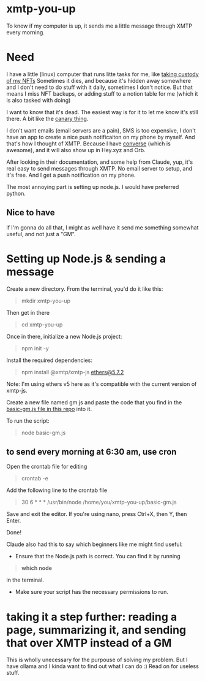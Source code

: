# xmtp-you-up
To know if my computer is up, it sends me a little message through XMTP every morning.

# Need
I have a little (linux) computer that runs litte tasks for me, like [taking custody of my NFTs](https://github.com/hardymathieu/nftsave) 
Sometimes it dies, and because it's hidden away somewhere and I don't need to do stuff with it daily, sometimes I don't notice. But that means I miss NFT backups, or adding stuff to a notion table for me (which it is also tasked with doing)

I want to know that it's dead. The easiest way is for it to let me know it's still there. 
A bit like the [canary thing](https://en.wikipedia.org/wiki/Warrant_canary). 

I don't want emails (email servers are a pain), SMS is too expensive, I don't have an app to create a nice push notificaiton on my phone by myself. 
And that's how I thought of XMTP. Because I have [converse](https://getconverse.app/) (which is awesome), and it will also show up in Hey.xyz and Orb. 

After looking in their documentation, and some help from Claude, yup, it's real easy to send messages through XMTP. 
No email server to setup, and it's free. And I get a push notification on my phone.

The most annoying part is setting up node.js. I would have preferred python.

## Nice to have
if I'm gonna do all that, I might as well have it send me something somewhat useful, and not just a "GM".

# Setting up Node.js & sending a message

Create a new directory. From the terminal, you'd do it like this:
> mkdir xmtp-you-up

Then get in there

> cd xmtp-you-up

Once in there, initialize a new Node.js project:
> npm init -y

Install the required dependencies:
> npm install @xmtp/xmtp-js ethers@5.7.2

Note: I'm using ethers v5 here as it's compatible with the current version of xmtp-js.

Create a new file named gm.js and paste the code that you find in the [basic-gm.js file in this repo](https://github.com/hardymathieu/xmtp-you-up/blob/main/basic-gm.js) into it.

To run the script:
> node basic-gm.js

## to send every morning at 6:30 am, use cron

Open the crontab file for editing

> crontab -e

Add the following line to the crontab file

> 30 6 * * * /usr/bin/node /home/you/xmtp-you-up/basic-gm.js

Save and exit the editor. If you're using nano, press Ctrl+X, then Y, then Enter.

Done!

Claude also had this to say which beginners like me might find useful:
* Ensure that the Node.js path is correct. You can find it by running

> **which node**

in the terminal.

* Make sure your script has the necessary permissions to run.


# taking it a step further: reading a page, summarizing it, and sending that over XMTP instead of a GM
This is wholly unecessary for the purpouse of solving my problem. 
But I have ollama and I kinda want to find out what I can do :) 
Read on for useless stuff.
